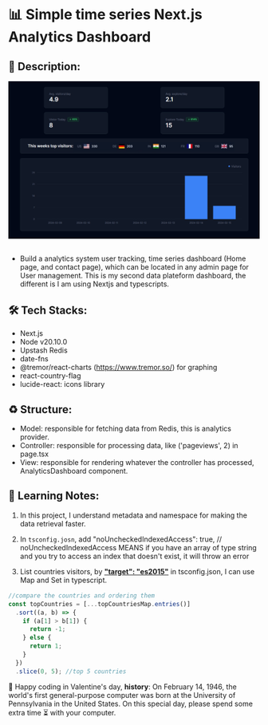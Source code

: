 # 📊 Simple time series Next.js Analytics Dashboard

## 📝 Description:

<img
style="display: block;
margin-left: auto;
margin-right: auto;"
src="public/tempsnip.png"
alt="demo">
</img> <br>

- Build a analytics system user tracking, time series dashboard (Home page, and contact page), which can be located in any admin page for User management. This is my second data plateform dashboard, the different is I am using Nextjs and typescripts.

## 🛠 Tech Stacks:

- Next.js
- Node v20.10.0
- Upstash Redis
- date-fns
- @tremor/react-charts (https://www.tremor.so/) for graphing
- react-country-flag
- lucide-react: icons library

## ♻ Structure:

- Model: responsible for fetching data from Redis, this is analytics provider.
- Controller: responsible for processing data, like ('pageviews', 2) in page.tsx
- View: responsible for rendering whatever the controller has processed, AnalyticsDashboard component.

## 📖 Learning Notes:

1. In this project, I understand metadata and namespace for making the data retrieval faster.

2. In `tsconfig.josn`, add "noUncheckedIndexedAccess": true, // noUncheckedIndexedAccess MEANS if you have an array of type string and you try to access an index that doesn't exist, it will throw an error
3. List countries visitors, by <u>**"target": "es2015"**</u> in tsconfig.json, I can use Map and Set in typescript.

```ts
//compare the countries and ordering them
const topCountries = [...topCountriesMap.entries()]
  .sort((a, b) => {
    if (a[1] > b[1]) {
      return -1;
    } else {
      return 1;
    }
  })
  .slice(0, 5); //top 5 countries
```

💌 Happy coding in Valentine's day, **history**: On February 14, 1946, the world's first general-purpose computer was born at the University of Pennsylvania in the United States. On this special day, please spend some extra time ⏳ with your computer.
